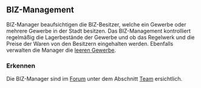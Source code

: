## BIZ-Management

BIZ-Manager beaufsichtigen die BIZ-Besitzer, welche ein Gewerbe oder mehrere Gewerbe in der Stadt besitzen. Das BIZ-Management kontrolliert regelmäßig die Lagerbestände der Gewerbe und ob das Regelwerk und die Preise der Waren von den Besitzern eingehalten werden. Ebenfalls verwalten die Manager die [leeren Gewerbe](business.md).

### Erkennen

Die BIZ-Manager sind im [Forum](https://germanrp.eu/forum/) unter dem Abschnitt [Team](https://germanrp.eu/index.php?team/) ersichtlich.
